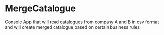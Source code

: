 # MergeCatalogue
Console App that will read catalogues from company A and B in csv format and will create merged catalogue based on certain business rules
